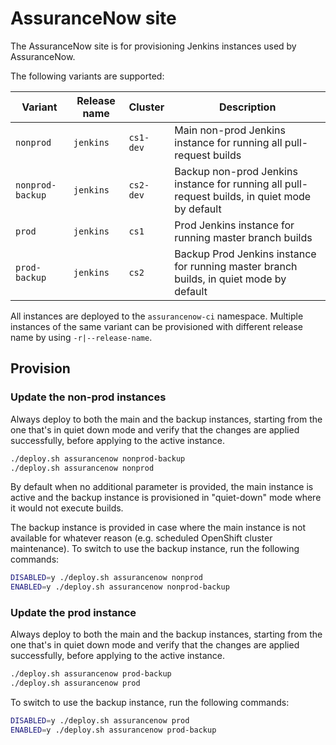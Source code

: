 # AssuranceNow site

The AssuranceNow site is for provisioning Jenkins instances used by AssuranceNow.

The following variants are supported:

| Variant          | Release name | Cluster   | Description                                                                                    |
| ---------------- | ------------ | --------- | ---------------------------------------------------------------------------------------------- |
| `nonprod`        | `jenkins`    | `cs1-dev` | Main non-prod Jenkins instance for running all pull-request builds                             |
| `nonprod-backup` | `jenkins`    | `cs2-dev` | Backup non-prod Jenkins instance for running all pull-request builds, in quiet mode by default |
| `prod`           | `jenkins`    | `cs1`     | Prod Jenkins instance for running master branch builds                                         |
| `prod-backup`    | `jenkins`    | `cs2`     | Backup Prod Jenkins instance for running master branch builds, in quiet mode by default        |

All instances are deployed to the `assurancenow-ci` namespace. Multiple instances of the same variant can be provisioned
with different release name by using `-r|--release-name`.

## Provision

### Update the non-prod instances

Always deploy to both the main and the backup instances, starting from the one that's in quiet down mode and verify that
the changes are applied successfully, before applying to the active instance.

```sh
./deploy.sh assurancenow nonprod-backup
./deploy.sh assurancenow nonprod
```

By default when no additional parameter is provided, the main instance is active and the backup instance is provisioned
in "quiet-down" mode where it would not execute builds.

The backup instance is provided in case where the main instance is not available for whatever reason (e.g. scheduled
OpenShift cluster maintenance). To switch to use the backup instance, run the following commands:

```sh
DISABLED=y ./deploy.sh assurancenow nonprod
ENABLED=y ./deploy.sh assurancenow nonprod-backup
```

### Update the prod instance

Always deploy to both the main and the backup instances, starting from the one that's in quiet down mode and verify that
the changes are applied successfully, before applying to the active instance.

```sh
./deploy.sh assurancenow prod-backup
./deploy.sh assurancenow prod
```

To switch to use the backup instance, run the following commands:

```sh
DISABLED=y ./deploy.sh assurancenow prod
ENABLED=y ./deploy.sh assurancenow prod-backup
```
